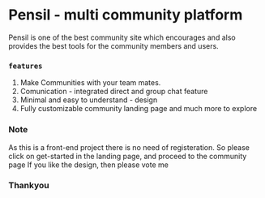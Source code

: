 # Pensil - multi community platform

Pensil is one of the best community site which encourages and also provides the best tools for the community members and users.

### `features`

1. Make Communities with your team mates.
2. Comunication - integrated direct and group chat feature
3. Minimal and easy to understand - design
4. Fully customizable community landing page
and much more to explore


### Note

As this is a front-end project there is no need of registeration.
So please click on get-started in the landing page, and proceed to the community page 
If you like the design, then please vote me

### Thankyou